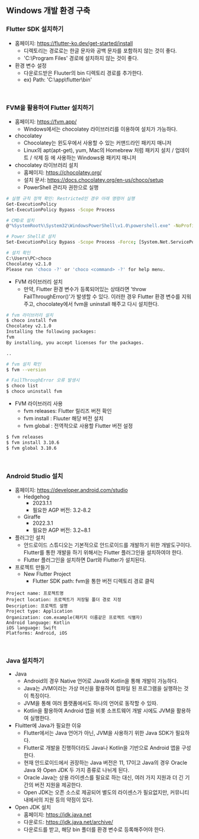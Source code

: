 ## Windows 개발 환경 구축

### Flutter SDK 설치하기

 - 홈페이지: https://flutter-ko.dev/get-started/install
   - 디렉토리는 경로로는 한글 문자와 공백 문자를 포함하지 않는 것이 좋다.
   - 'C:\Program Files\' 경로에 설치하지 않는 것이 좋다.
 - 환경 변수 설정
   - 다운로드받은 Fluuter의 bin 디렉토리 경로를 추가한다.
   - ex) Path: 'C:\app\flutter\bin'

<br/>

### FVM을 활용하여 Flutter 설치하기

 - 홈페이지: https://fvm.app/
   - Windows에서는 chocolatey 라이브러리를 이용하여 설치가 가능하다.
 - chocolatey
   - Chocolatey는 윈도우에서 사용할 수 있는 커맨드라인 패키지 매니저
   - Linux의 apt(apt-get), yum, Mac의 Homebrew 처럼 패키지 설치 / 업데이트 / 삭제 등 에 사용하는 Windows용 패키지 매니저
 - chocolatey 라이브러리 설치
   - 홈페이지: https://chocolatey.org/
   - 설치 문서: https://docs.chocolatey.org/en-us/choco/setup
   - PowerShell 관리자 권한으로 실행
```Bash
# 실행 규칙 정책 확인: Restricted인 경우 아래 명령어 실행
Get-ExecutionPolicy
Set-ExecutionPolicy Bypass -Scope Process

# CMD로 설치
@"%SystemRoot%\System32\WindowsPowerShell\v1.0\powershell.exe" -NoProfile -InputFormat None -ExecutionPolicy Bypass -Command "[System.Net.ServicePointManager]::SecurityProtocol = 3072; iex ((New-Object System.Net.WebClient).DownloadString('https://community.chocolatey.org/install.ps1'))" && SET "PATH=%PATH%;%ALLUSERSPROFILE%\chocolatey\bin"

# Power Shell로 설치
Set-ExecutionPolicy Bypass -Scope Process -Force; [System.Net.ServicePointManager]::SecurityProtocol = [System.Net.ServicePointManager]::SecurityProtocol -bor 3072; iex ((New-Object System.Net.WebClient).DownloadString('https://community.chocolatey.org/install.ps1'))

# 설치 확인
C:\Users\PC>choco
Chocolatey v2.1.0
Please run 'choco -?' or 'choco <command> -?' for help menu.
```
 - FVM 라이브러리 설치
   - 만약, Flutter 환경 변수가 등록되어있는 상태라면 'throw FailThroughError()'가 발생할 수 있다. 이러한 경우 Flutter 환경 변수를 지워주고, chocolatey에서 fvm을 uninstall 해주고 다시 설치한다.
```Bash
# fvm 라이브러리 설치
$ choco install fvm
Chocolatey v2.1.0
Installing the following packages:
fvm
By installing, you accept licenses for the packages.

..

# fvm 설치 확인
$ fvm --version

# FailThroughError 오류 발생시
$ choco list
$ choco uninstall fvm
```
 - FVM 라이브러리 사용
   - fvm releases: Flutter 릴리즈 버전 확인
   - fvm install <Version>: Fluuter 해당 버전 설치
   - fvm global <Version>: 전역적으로 사용할 Flutter 버전 설정
```Bash
$ fvm releases
$ fvm install 3.10.6
$ fvm global 3.10.6
```

<br/>

### Android Studio 설치

 - 홈페이지: https://developer.android.com/studio
   - Hedgehog
      - 2023.1.1
      - 필요한 AGP 버전: 3.2-8.2
   - Giraffe
      - 2022.3.1
      - 필요한 AGP 버전: 3.2~8.1
 - 플러그인 설치
   - 안드로이드 스튜디오는 기본적으로 안드로이드를 개발하기 위한 개발도구이다. Flutter를 통한 개발을 하기 위해서는 Flutter 플러그인을 설치하여야 한다.
   - Flutter 플러그인을 설치하면 Dart와 Flutter가 설치된다.
 - 프로젝트 만들기
   - New Flutter Project
      - Flutter SDK path: fvm을 통한 버전 디렉토리 경로 클릭
```
Project name: 프로젝트명
Project location: 프로젝트가 저장될 폴더 경로 지정
Description: 프로젝트 설명
Project type: Application
Organization: com.example(패키지 이름같은 프로젝트 식별자)
Android language: Kotlin
iOS language: Swift
Platforms: Android, iOS
```

<br/>

### Java 설치하기

 - Java
   - Android의 경우 Native 언어로 Java와 Kotlin을 통해 개발이 가능하다.
   - Java는 JVM이라는 가상 머신을 활용하여 컴파일 된 프로그램을 실행하는 것이 특징이다.
   - JVM을 통해 여러 플랫폼에서도 하나의 언어로 동작할 수 있따.
   - Kotlin을 활용하여 Android 앱을 비롯 소프트웨어 개발 시에도 JVM을 활용하여 실행한다.
 - Fluitter에 Java가 필요한 이유
   - Flutter에서는 Java 언어가 아닌, JVM을 사용하기 위한 Java SDK가 필요하다.
   - Flutter로 개발을 진행하더라도 Java나 Kotlin을 기반으로 Android 앱을 구성한다.
   - 현재 안드로이드에서 권장하는 Java 버전은 11, 17이고 Java의 경우 Oracle Java 와 Open JDK 두 가지 종류로 나뉘게 된다.
   - Oracle Java는 상용 라이센스를 필요로 하는 대신, 여러 가지 지원과 더 긴 기간의 버전 지원을 제공한다.
   - Open JDK는 오픈 소스로 제공되어 별도의 라이센스가 필요없지만, 커뮤니티 내에서의 지원 등의 약점이 있다.
 - Open JDK 설치
   - 홈페이지: https://jdk.java.net
   - 다운로드: https://jdk.java.net/archive/
   - 다운로드를 받고, 해당 bin 폴더를 환경 변수로 등록해주어야 한다.
